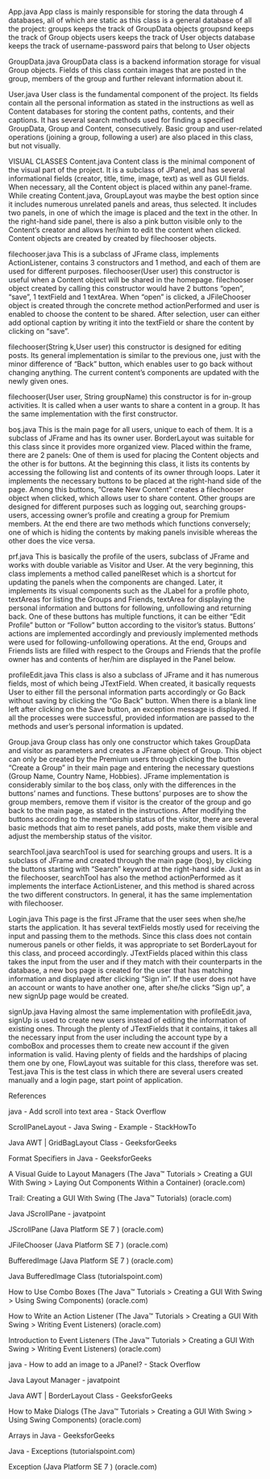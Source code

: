 App.java
App class is mainly responsible for storing the data through 4 databases, all of which are static as this class is a general database of all the project:
groups keeps the track of GroupData objects
groupsnd keeps the track of Group objects
users keeps the track of User objects
database keeps the track of username-password pairs that belong to User objects

GroupData.java
GroupData class is a backend information storage for visual Group objects. Fields of this class contain images that are posted in the group, members of the group and further relevant information about it. 

User.java
User class is the fundamental component of the project. Its fields contain all the personal information as stated in the instructions as well as Content databases for storing the content paths, contents, and their captions. It has several search methods used for finding a specified GroupData, Group and Content, consecutively. Basic group and user-related operations (joining a group, following a user) are also placed in this class, but not visually.




VISUAL CLASSES
Content.java
Content class is the minimal component of the visual part of the project. It is a subclass of JPanel, and has several informational fields (creator, title, time, image, text) as well as GUI fields. When necessary, all the Content object is placed within any panel-frame. While creating Content.java, GroupLayout was maybe the best option since it includes numerous unrelated panels and areas, thus selected. It includes two panels, in one of which the image is placed and the text in the other. In the right-hand side panel, there is also a pink button visible only to the Content’s creator and allows her/him to edit the content when clicked. Content objects are created by created by filechooser objects.

filechooser.java
This is a subclass of JFrame class, implements ActionListener, contains 3 constructors and 1 method, and each of them are used for different purposes. 
filechooser(User user) this constructor is useful when a Content object will be shared in the homepage.  filechooser object created by calling this constructor would have 2 buttons “open”, “save”, 1 textField and 1 textArea. When “open” is clicked, a JFileChooser object is created through the concrete method actionPerformed and user is enabled to choose the content to be shared.  After selection, user can either add optional caption by writing it into the textField or share the content by clicking on “save”.

filechooser(String k,User user) this constructor is designed for editing posts. Its general implementation is similar to the previous one, just with the minor difference of “Back” button, which enables user to go back without changing anything. The current content’s components are updated with the newly given ones.

filechooser(User user, String groupName) this constructor is for in-group activities. It is called when a user wants to share a content in a group. It has the same implementation with the first constructor.

boş.java
This is the main page for all users, unique to each of them. It is a subclass of JFrame and has its owner user. BorderLayout was suitable for this class since it provides more organized view. Placed within the frame, there are 2 panels: One of them is used for placing the Content objects and the other is for buttons. At the beginning this class, it lists its contents by accessing the following list and contents of its owner through loops. Later it implements the necessary buttons to be placed at the right-hand side of the page. Among this buttons, “Create New Content” creates a filechooser object when clicked, which allows user to share content.  Other groups are designed for different purposes such as logging out, searching groups-users, accessing owner’s profile and creating a group for Premium members. At the end there are two methods which functions conversely; one of which is hiding the contents by making panels invisible whereas the other does the vice versa.

prf.java
This is basically the profile of the users, subclass of JFrame and works with double variable as Visitor and User. At the very beginning, this class implements a method called panelReset which is a shortcut for updating the panels when the components are changed. Later, it implements its visual components such as the JLabel for a profile photo, textAreas for listing the Groups and Friends, textArea for displaying the personal information and buttons for following, unfollowing and returning back. One of these buttons has multiple functions, it can be either “Edit Profile” button or “Follow” button according to the visitor’s status. Buttons’ actions are implemented accordingly and previously implemented methods were used for following-unfollowing operations. At the end, Groups and Friends lists are filled with respect to the Groups and Friends that the profile owner has and contents of her/him are displayed in the Panel below.

profileEdit.java
This class is also a subclass of JFrame and it has numerous fields, most of which being JTextField. When created, it basically requests User to either fill the personal information parts accordingly or Go Back without saving by clicking the “Go Back” button. When there is a blank line left after clicking on the Save button, an exception message is displayed. If all the processes were successful, provided information are passed to the methods and user’s personal information is updated.

Group.java
Group class has only one constructor which takes GroupData and visitor as parameters and creates a JFrame object of Group. This object can only be created by the Premium users through clicking the button “Create a Group” in their main page and entering the necessary questions (Group Name, Country Name, Hobbies). JFrame implementation is considerably similar to the boş class, only with the differences in the buttons’ names and functions. These buttons’ purposes are to show the group members, remove them if visitor is the creator of the group and go back to the main page, as stated in the instructions. After modifying the buttons according to the membership status of the visitor, there are several basic methods that aim to reset panels, add posts, make them visible and adjust the membership status of the visitor.

searchTool.java
searchTool is used for searching groups and users. It is a subclass of JFrame and created through the main page (boş), by clicking the buttons starting with “Search” keyword at the right-hand side. Just as in the filechooser, searchTool has also the method actionPerformed as it implements the interface ActionListener, and this method is shared across the two different constructors. In general, it has the same implementation with filechooser.

Login.java
This page is the first JFrame that the user sees when she/he starts the application.  It has several textFields mostly used for receiving the input and passing them to the methods. Since this class does not contain numerous panels or other fields, it was appropriate to set BorderLayout for this class, and proceed accordingly. JTextFields placed within this class takes the input from the user and if they match with their counterparts in the database, a new boş page is created for the user that has matching information and displayed after clicking “Sign in”. If the user does not have an account or wants to have another one, after she/he clicks “Sign up”, a new signUp page would be created.

signUp.java
Having almost the same implementation with profileEdit.java, signUp is used to create new users instead of editing the information of existing ones. Through the plenty of JTextFields that it contains, it takes all the necessary input from the user including the account type by a comboBox and processes them to create new account if the given information is valid. Having plenty of fields and the hardships of placing them one by one, FlowLayout was suitable for this class, therefore was set.
Test.java
This is the test class in which there are several users created manually and a login page, start point of application.













References

java - Add scroll into text area - Stack Overflow

ScrollPaneLayout - Java Swing - Example - StackHowTo

Java AWT | GridBagLayout Class - GeeksforGeeks

Format Specifiers in Java - GeeksforGeeks

A Visual Guide to Layout Managers (The Java™ Tutorials > Creating a GUI With Swing > Laying Out Components Within a Container) (oracle.com)

Trail: Creating a GUI With Swing (The Java™ Tutorials) (oracle.com)

Java JScrollPane - javatpoint

JScrollPane (Java Platform SE 7 ) (oracle.com)

JFileChooser (Java Platform SE 7 ) (oracle.com)

BufferedImage (Java Platform SE 7 ) (oracle.com)

Java BufferedImage Class (tutorialspoint.com)

How to Use Combo Boxes (The Java™ Tutorials > Creating a GUI With Swing > Using Swing Components) (oracle.com)

How to Write an Action Listener (The Java™ Tutorials > Creating a GUI With Swing > Writing Event Listeners) (oracle.com)

Introduction to Event Listeners (The Java™ Tutorials > Creating a GUI With Swing > Writing Event Listeners) (oracle.com)

java - How to add an image to a JPanel? - Stack Overflow

Java Layout Manager - javatpoint

Java AWT | BorderLayout Class - GeeksforGeeks

How to Make Dialogs (The Java™ Tutorials > Creating a GUI With Swing > Using Swing Components) (oracle.com)

Arrays in Java - GeeksforGeeks

Java - Exceptions (tutorialspoint.com)

Exception (Java Platform SE 7 ) (oracle.com)

